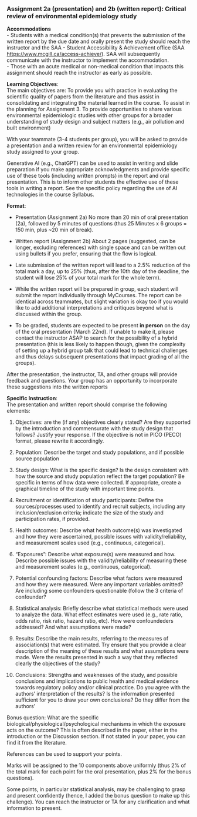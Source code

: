 ### Assignment 2a (presentation) and 2b (written report): Critical review of environmental epidemiology study 





**Accommodations**      
    -    Students with a medical condition(s) that prevents the submission of the written report by the due date and orally present the study should reach the instructor and the SAA - Student Accessibility & Achievement office (SAA https://www.mcgill.ca/access-achieve/). SAA will subsequently communicate with the instructor to implement the accommodation.    
    -    Those with an acute medical or non-medical condition that impacts this assignment should reach the instructor as early as possible.     


    


**Learning Objectives**:   
The main objectives are: 
    To provide you with practice in evaluating the scientific quality of papers from the literature and thus assist in consolidating and integrating the material learned in the course. 
    To assist in the planning for Assignment 3. 
    To provide opportunities to share various environmental epidemiologic studies with other groups for a broader understanding of study design and subject matters (e.g., air pollution and built environment)  


With your teammate (3-4 students per group), you will be asked to provide a presentation and a written review for an environmental epidemiology study assigned to your group.   



Generative AI (e.g., ChatGPT) can be used to assist in writing and slide preparation if you make appropriate acknowledgments and provide specific use of these tools (including written prompts) in the report and oral presentation. This is to inform other students the effective use of these tools in writing a report. See the specific policy regarding the use of AI technologies in the course Syllabus.  

**Format**: 
  - Presentation (Assignment 2a) No more than 20 min of oral presentation (2a), followed by 5 minutes of questions (thus 25 Minutes x 6 groups = 150 min,  plus ~20 min of break).

  - Written report (Assignment 2b) About 2 pages (suggested, can be longer, excluding references) with single space and can be written out using bullets if you prefer, ensuring that the flow is logical.

  - Late submission of the written report will lead to a 2.5% reduction of the total mark a day, up to 25% (thus, after the 10th day of the deadline, the student will lose 25% of your total mark for the whole term).

  - While the written report will be prepared in group, each student will submit the report individually through MyCourses. The report can be identical across teammates, but slight variation is okay too if you would like to add additional interpretations and critiques beyond what is discussed within the group.

  - To be graded, students are expected to be present **in person** on the day of the oral presentation (March 22nd). If unable to make it, please contact the instructor ASAP to search for the possibility of a hybrid presentation (this is less likely to happen though, given the complexity of setting up a hybrid group talk that could lead to technical challenges and thus delays subsequent presentations that impact grading of all the groups). 


  

After the presentation, the instructor, TA, and other groups will provide feedback and questions. Your group has an opportunity to incorporate these suggestions into the written reports 

**Specific Instruction**:   
The presentation and written report should comprise the following elements: 

1. Objectives: are the (if any) objectives clearly stated? Are they supported by the introduction and commensurate with the study design that follows? Justify your response. If the 
objective is not in PICO (PECO) format, please rewrite it accordingly.

2. Population: Describe the target and study populations, and if possible source population   
 
3. Study design: What is the specific design? Is the design consistent with how the source and study population reflect the target population? Be specific in terms of how data were collected. If appropriate, create a graphical timeline of the study with important time points.    

4. Recruitment or identification of study participants: Define the sources/processes used to identify and recruit subjects, including any inclusion/exclusion criteria; indicate the size of the study and participation rates, if provided.    

5. Health outcomes: Describe what health outcome(s) was investigated and how they were ascertained, possible issues with validity/reliability, and measurement scales used (e.g., continuous, categorical).   

6. “Exposures”: Describe what exposure(s) were measured and how. Describe possible issues with the validity/reliability of measuring these and measurement scales (e.g., continuous, categorical).   

7. Potential confounding factors: Describe what factors were measured and how they were measured. Were any important variables omitted? Are including some confounders questionable (follow the 3 criteria of confounder?   

8. Statistical analysis: Briefly describe what statistical methods were used to analyze the data. What effect estimates were used (e.g., rate ratio, odds ratio, risk ratio, hazard ratio, etc). How were confoundeders addressed? And what assumptions were made?

9. Results: Describe the main results, referring to the measures of association(s) that were estimated. Try ensure that you provide a clear description of the meaning of these results and what assumptions were made. Were the results presented in such a way that they reflected clearly the objectives of the study?   

10. Conclusions: Strengths and weaknesses of the study, and possible conclusions and implications to public health and medical evidence towards regulatory policy and/or clinical practice. Do you agree with the authors’ interpretation of the results? Is the information presented sufficient for you to draw your own conclusions? Do they differ from the authors’   

Bonus question: What are the specific biological/physiological/psychological mechanisms in which the exposure acts on the outcome? This is often described in the paper, either in the introduction or the Discussion section. If not stated in your paper, you can find it from the literature.   

References can be used to support your points. 

Marks will be assigned to the 10 components above uniformly (thus 2% of the total mark for each point for the oral presentation, plus 2% for the bonus questions). 

Some points, in particular statistical analysis, may be challenging to grasp and present confidently (hence, I added the bonus question to make up this challenge). You can reach the instructor or TA for any clarification and what information to present. 
